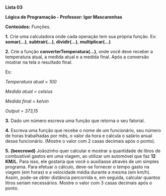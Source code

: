**Lista 03**

**Lógica de Programação - Professor: Igor Mascarenhas**

 

**Conteúdos:** Funções.

 

 

**1.**  Crie uma calculadora onde cada operação tem sua própria função. Ex: **somar(...)**, **subtrair(...)**, **dividir(...)**, **multiplicar(...)**

 

**2.**  Crie a função **converterTemperatura(...)**, onde você deve receber a temperatura atual, a medida atual e a medida final. Após a conversão mostrar na tela o resultado final.

Ex: 

*Temperatura atual = 100*

*Medida atual = celsius*

*Medida final = kelvin*

*Output = 373,15*

 

 

**3.**  Dado um número escreva uma função que retorna o seu fatorial.

 

**4.**  Escreva uma função que recebe o nome de um funcionário, seu número de horas trabalhadas por mês, o valor da hora e calcula o salário anual desse funcionário. (Mostre o valor com 2 casas decimais após o ponto).

 

**5.**  **(beecrowd)** Joãozinho quer calcular e mostrar a quantidade de litros de combustível gastos em uma viagem, ao utilizar um automóvel que faz **12 KM/L**. Para isso, ele gostaria que você o auxiliasse através de um simples programa. Para efetuar o cálculo, deve-se fornecer o tempo gasto na viagem (em horas) e a velocidade média durante a mesma (em km/h). Assim, pode-se obter distância percorrida e, em seguida, calcular quantos litros seriam necessários. Mostre o valor com 3 casas decimais após o ponto.

 